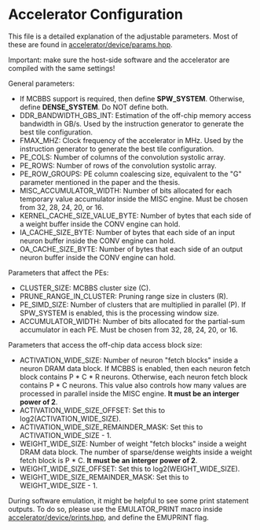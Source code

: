 # Accelerator Configuration

This file is a detailed explanation of the adjustable parameters. Most of these are found in [accelerator/device/params.hpp](../accelerator/device/params.hpp). 

Important: make sure the host-side software and the accelerator are compiled with the same settings!

General parameters:

- If MCBBS support is required, then define **SPW_SYSTEM**. Otherwise, define **DENSE_SYSTEM**. Do NOT define both.
- DDR_BANDWIDTH_GBS_INT: Estimation of the off-chip memory access bandwidth in GB/s. Used by the instruction generator to generate the best tile configuration.
- FMAX_MHZ: Clock frequency of the accelerator in MHz. Used by the instruction generator to generate the best tile configuration.
- PE_COLS: Number of columns of the convolution systolic array.
- PE_ROWS: Number of rows of the convolution systolic array.
- PE_ROW_GROUPS: PE column coalescing size, equivalent to the "G" parameter mentioned in the paper and the thesis.
- MISC_ACCUMULATOR_WIDTH: Number of bits allocated for each temporary value accumulator inside the MISC engine. Must be chosen from 32, 28, 24, 20, or 16.
- KERNEL_CACHE_SIZE_VALUE_BYTE: Number of bytes that each side of a weight buffer inside the CONV engine can hold.
- IA_CACHE_SIZE_BYTE: Number of bytes that each side of an input neuron buffer inside the CONV engine can hold.
- OA_CACHE_SIZE_BYTE: Number of bytes that each side of an output neuron buffer inside the CONV engine can hold.

Parameters that affect the PEs:

- CLUSTER_SIZE: MCBBS cluster size (C). 
- PRUNE_RANGE_IN_CLUSTER: Pruning range size in clusters (R).
- PE_SIMD_SIZE: Number of clusters that are multiplied in parallel (P). If SPW_SYSTEM is enabled, this is the processing window size.
- ACCUMULATOR_WIDTH: Number of bits allocated for the partial-sum accumulator in each PE. Must be chosen from 32, 28, 24, 20, or 16.

Parameters that access the off-chip data access block size:

- ACTIVATION_WIDE_SIZE: Number of neuron "fetch blocks" inside a neuron DRAM data block. If MCBBS is enabled, then each neuron fetch block contains P * C * R neurons. Otherwise, each neuron fetch block contains P * C neurons. This value also controls how many values are processed in parallel inside the MISC engine. **It must be an interger power of 2**.
- ACTIVATION_WIDE_SIZE_OFFSET: Set this to log2(ACTIVATION_WIDE_SIZE).
- ACTIVATION_WIDE_SIZE_REMAINDER_MASK: Set this to ACTIVATION_WIDE_SIZE - 1.
- WEIGHT_WIDE_SIZE: Number of weight "fetch blocks" inside a weight DRAM data block. The number of sparse/dense weights inside a weight fetch block is P * C. **It must be an interger power of 2**.
- WEIGHT_WIDE_SIZE_OFFSET: Set this to log2(WEIGHT_WIDE_SIZE).
- WEIGHT_WIDE_SIZE_REMAINDER_MASK: Set this to WEIGHT_WIDE_SIZE - 1.

During software emulation, it might be helpful to see some print statement outputs. To do so, please use the EMULATOR_PRINT macro inside [accelerator/device/prints.hpp](../accelerator/device/prints.hpp), and define the EMUPRINT flag.  